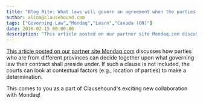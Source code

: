 ```yaml
---
title: "Blog Bite: What laws will govern an agreement when the parties are from different provinces?"
author: alina@clausehound.com
tags: ["Governing Law","Mondaq","Learn","Canada (ON)"]
date: 2016-02-15 00:00:00
description: "This article posted on our partner site Mondaq.com discusses how parties who are from different provinces can decide together upon what governing law their contract shall preside under. If such a cla..."
---
```


[This article posted on our partner site Mondaq.com](http://www.mondaq.com/canada/x/466048/Contract+Law/Governing+Law+And+Choice+Of+Forum+Clauses) discusses how parties who are from different provinces can decide together upon what governing law their contract shall preside under. If such a clause is not included, the courts can look at contextual factors (e.g., location of parties) to make a determination.

This comes to you as a part of Clausehound's exciting new collaboration with Mondaq!